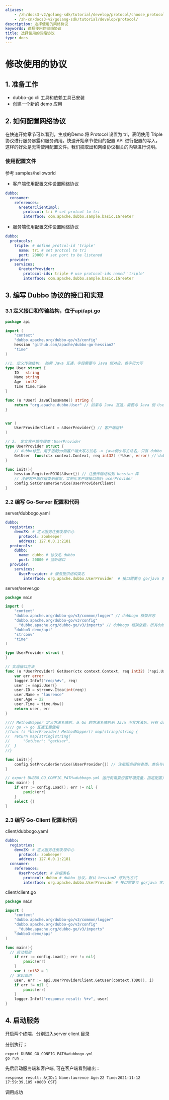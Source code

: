 ```yaml
---
aliases:
    - /zh/docs3-v2/golang-sdk/tutorial/develop/protocol/choose_protocol/
    - /zh-cn/docs3-v2/golang-sdk/tutorial/develop/protocol/
description: 选择使用的网络协议
keywords: 选择使用的网络协议
title: 选择使用的网络协议
type: docs
---
```






# 修改使用的协议

## 1. 准备工作

- dubbo-go cli 工具和依赖工具已安装
- 创建一个新的 demo 应用

## 2. 如何配置网络协议

在快速开始章节可以看到，生成的Demo 将 Protocol 设置为 tri，表明使用 Triple 协议进行服务暴露和服务调用。快速开始章节使用的配置 API 进行配置的写入，这样的好处是无需使用配置文件。我们摘取出和网络协议相关的内容进行说明。

### 使用配置文件 

参考 samples/helloworld

- 客户端使用配置文件设置网络协议

```yaml
dubbo:
  consumer:
    references:
      GreeterClientImpl:
        protocol: tri # set protcol to tri
        interface: com.apache.dubbo.sample.basic.IGreeter 
```

- 服务端使用配置文件设置网络协议

```yaml
dubbo:
  protocols:
    triple: # define protcol-id 'triple'
      name: tri # set protcol to tri
      port: 20000 # set port to be listened
  provider:
    services:
      GreeterProvider:
        protocol-ids: triple # use protocol-ids named 'triple'
        interface: com.apache.dubbo.sample.basic.IGreeter
```



## 3. 编写 Dubbo 协议的接口和实现

### 3.1 定义接口和传输结构，位于api/api.go

```go
package api

import (
	"context"
	"dubbo.apache.org/dubbo-go/v3/config"
	hessian "github.com/apache/dubbo-go-hessian2"
	"time"
)

//1. 定义传输结构， 如需 Java 互通，字段需要与 Java 侧对应，首字母大写
type User struct {
	ID   string
	Name string
	Age  int32
	Time time.Time
}

func (u *User) JavaClassName() string {
	return "org.apache.dubbo.User" // 如果与 Java 互通，需要与 Java 侧 User class全名对应,
}


var (
	UserProviderClient = &UserProvider{} // 客户端指针
)

// 2。 定义客户端存根类：UserProvider
type UserProvider struct {
	// dubbo标签，用于适配go侧客户端大写方法名 -> java侧小写方法名，只有 dubbo 协议客户端才需要使用
	GetUser  func(ctx context.Context, req int32) (*User, error) //`dubbo:"getUser"`
}

func init(){
	hessian.RegisterPOJO(&User{}) // 注册传输结构到 hessian 库
	// 注册客户端存根类到框架，实例化客户端接口指针 userProvider
	config.SetConsumerService(UserProviderClient)
}
```

### 2.2 编写 Go-Server 配置和代码

server/dubbogo.yaml

```yaml
dubbo:
  registries:
    demoZK: # 定义服务注册发现中心
      protocol: zookeeper
      address: 127.0.0.1:2181
  protocols:
    dubbo:
      name: dubbo # 协议名 dubbo
      port: 20000 # 监听端口
  provider:
    services:
      UserProvider: # 服务提供结构类名
        interface: org.apache.dubbo.UserProvider  # 接口需要与 go/java 客户端对应
```

server/server.go

```go
package main

import (
	"context"
	"dubbo.apache.org/dubbo-go/v3/common/logger" // dubbogo 框架日志
	"dubbo.apache.org/dubbo-go/v3/config"
	_ "dubbo.apache.org/dubbo-go/v3/imports" // dubbogo 框架依赖，所有dubbogo进程都需要隐式引入一次
	"dubbo3-demo/api"
	"strconv"
	"time"
)

type UserProvider struct {
}

// 实现接口方法
func (u *UserProvider) GetUser(ctx context.Context, req int32) (*api.User, error) {
	var err error
	logger.Infof("req:%#v", req)
	user := &api.User{}
	user.ID = strconv.Itoa(int(req))
	user.Name = "laurence"
	user.Age = 22
	user.Time = time.Now()
	return user, err
}

//// MethodMapper 定义方法名映射，从 Go 的方法名映射到 Java 小写方法名，只有 dubbo 协议服务接口才需要使用
//// go -> go 互通无需使用
//func (s *UserProvider) MethodMapper() map[string]string {
//	return map[string]string{
//		"GetUser": "getUser",
//	}
//}

func init(){
	config.SetProviderService(&UserProvider{}) // 注册服务提供者类，类名与配置文件中的 service 对应
}

// export DUBBO_GO_CONFIG_PATH=dubbogo.yml 运行前需要设置环境变量，指定配置文件位置
func main() {
	if err := config.Load(); err != nil {
		panic(err)
	}
	select {}
}

```



### 2.3 编写 Go-Client 配置和代码

client/dubbogo.yaml

```yaml
dubbo:
  registries:
    demoZK: # 定义服务注册发现中心
      protocol: zookeeper
      address: 127.0.0.1:2181
  consumer:
    references:
      UserProvider: # 存根类名
        protocol: dubbo # dubbo 协议，默认 hessian2 序列化方式
        interface: org.apache.dubbo.UserProvider # 接口需要与 go/java 客户端对应
```

client/client.go

```go
package main

import (
	"context"
	"dubbo.apache.org/dubbo-go/v3/common/logger" 
	"dubbo.apache.org/dubbo-go/v3/config"
	_ "dubbo.apache.org/dubbo-go/v3/imports" 
	"dubbo3-demo/api"
)

func main(){
  // 启动框架
	if err := config.Load(); err != nil{
		panic(err)
	}
	var i int32 = 1
  // 发起调用
	user, err := api.UserProviderClient.GetUser(context.TODO(), i)
	if err != nil {
		panic(err)
	}
	logger.Infof("response result: %+v", user)
}
```

## 4. 启动服务

开启两个终端，分别进入server client 目录

分别执行；

```shell
export DUBBO_GO_CONFIG_PATH=dubbogo.yml
go run .
```

先后启动服务端和客户端, 可在客户端看到输出：

```shell
response result: &{ID:1 Name:laurence Age:22 Time:2021-11-12 17:59:39.185 +0800 CST}
```

调用成功